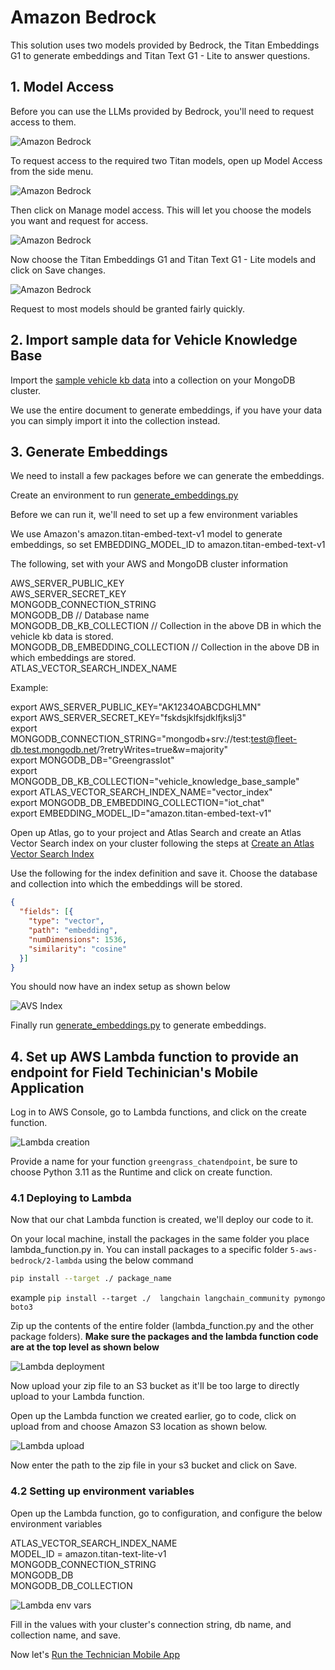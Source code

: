# Amazon Bedrock

This solution uses two models provided by Bedrock, the Titan Embeddings G1 to generate embeddings and Titan Text G1 - Lite to answer questions.

## 1. Model Access

Before you can use the LLMs provided by Bedrock, you'll need to request access to them. 

![Amazon Bedrock](../media/bedrock-2.png)

To request access to the required two Titan models, open up Model Access from the side menu.

![Amazon Bedrock](../media/bedrock-3.png)

Then click on Manage model access. This will let you choose the models you want and request for access.

![Amazon Bedrock](../media/bedrock-4.png)

Now choose the Titan Embeddings G1 and Titan Text G1 - Lite models and click on Save changes.

![Amazon Bedrock](../media/bedrock-5.png)

Request to most models should be granted fairly quickly.

## 2. Import sample data for Vehicle Knowledge Base

Import the [sample vehicle kb data](./1-generate-embeddings/data/vehicle_knowledge_base_sample.json) into a collection on your MongoDB cluster.

We use the entire document to generate embeddings, if you have your data you can simply import it into the collection instead.

## 3. Generate Embeddings

We need to install a few packages before we can generate the embeddings.

Create an environment to run [generate_embeddings.py](./1-generate-embeddings/generate_embeddings.py)

Before we can run it, we'll need to set up a few environment variables

We use Amazon's amazon.titan-embed-text-v1 model to generate embeddings, so set EMBEDDING_MODEL_ID to amazon.titan-embed-text-v1

The following, set with your AWS and MongoDB cluster information

AWS_SERVER_PUBLIC_KEY<br>
AWS_SERVER_SECRET_KEY<br>
MONGODB_CONNECTION_STRING<br>
MONGODB_DB // Database name<br>
MONGODB_DB_KB_COLLECTION // Collection in the above DB in which the vehicle kb data is stored.<br>
MONGODB_DB_EMBEDDING_COLLECTION // Collection in the above DB in which embeddings are stored.<br>
ATLAS_VECTOR_SEARCH_INDEX_NAME<br>

Example:

export AWS_SERVER_PUBLIC_KEY="AK1234OABCDGHLMN"<br>
export AWS_SERVER_SECRET_KEY="fskdsjklfsjdklfjkslj3"<br>
export MONGODB_CONNECTION_STRING="mongodb+srv://test:test@fleet-db.test.mongodb.net/?retryWrites=true&w=majority"<br>
export MONGODB_DB="GreengrassIot"<br>
export MONGODB_DB_KB_COLLECTION="vehicle_knowledge_base_sample"<br>
export ATLAS_VECTOR_SEARCH_INDEX_NAME="vector_index"<br>
export MONGODB_DB_EMBEDDING_COLLECTION="iot_chat"<br>
export EMBEDDING_MODEL_ID="amazon.titan-embed-text-v1"<br>

Open up Atlas, go to your project and Atlas Search and create an Atlas Vector Search index on your cluster following the steps at [Create an Atlas Vector Search Index](https://www.mongodb.com/docs/atlas/atlas-vector-search/create-index/#create-an-atlas-vector-search-index)

Use the following for the index definition and save it. Choose the database and collection into which the embeddings will be stored.

```json
{
  "fields": [{
    "type": "vector",
    "path": "embedding",
    "numDimensions": 1536,
    "similarity": "cosine"
  }]
}
```

You should now have an index setup as shown below

![AVS Index](../media/avs-index.png)

Finally run [generate_embeddings.py](./1-generate-embeddings/generate_embeddings.py) to generate embeddings.

## 4. Set up AWS Lambda function to provide an endpoint for Field Techinician's Mobile Application

Log in to AWS Console, go to Lambda functions, and click on the create function.

![Lambda creation](../media/lambda-function-creation.png)

Provide a name for your function ```greengrass_chatendpoint```, be sure to choose Python 3.11 as the Runtime and click on create function.

### 4.1 Deploying to Lambda

Now that our chat Lambda function is created, we'll deploy our code to it.

On your local machine, install the packages in the same folder you place lambda_function.py in. You can install packages to a specific folder ```5-aws-bedrock/2-lambda``` using the below command

```bash
pip install --target ./ package_name
```
example ```pip install --target ./  langchain langchain_community pymongo boto3```

Zip up the contents of the entire folder (lambda_function.py and the other package folders). **Make sure the packages and the lambda function code are at the top level as shown below**

![Lambda deployment](../media/lambda-deploy-1.png)

Now upload your zip file to an S3 bucket as it'll be too large to directly upload to your Lambda function.

Open up the Lambda function we created earlier, go to code, click on upload from and choose Amazon S3 location as shown below.

![Lambda upload](../media/lambda-upload-s3.png)

Now enter the path to the zip file in your s3 bucket and click on Save.

### 4.2 Setting up environment variables

Open up the Lambda function, go to configuration, and configure the below environment variables

ATLAS_VECTOR_SEARCH_INDEX_NAME<br>
MODEL_ID = amazon.titan-text-lite-v1 <br>
MONGODB_CONNECTION_STRING<br>
MONGODB_DB<br>
MONGODB_DB_COLLECTION<br>



![Lambda env vars](../media/chat-env-vars.png)

Fill in the values with your cluster's connection string, db name, and collection name, and save.


Now let's [Run the Technician Mobile App](../7-mobile/)
